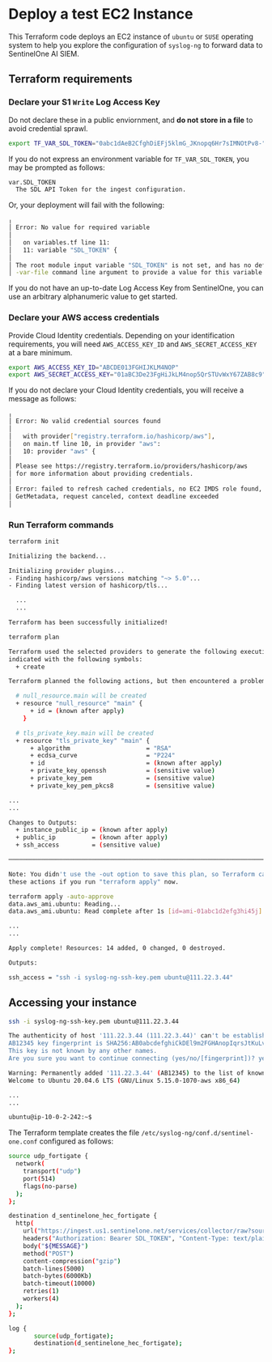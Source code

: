 # Deploy a test EC2 Instance

This Terraform code deploys an EC2 instance of `ubuntu` or `SUSE` operating system to help you explore the configuration of `syslog-ng` to forward data to SentinelOne AI SIEM.

## Terraform requirements

### Declare your S1 `Write` Log Access Key
Do not declare these in a public enviornment, and **do not store in a file** to avoid credential sprawl.
```bash
export TF_VAR_SDL_TOKEN="0abc1dAeB2CfghDiEFj5klmG_JKnopq6Hr7sIMNOtPv8-"
```
If you do not express an environment variable for `TF_VAR_SDL_TOKEN`, you may be prompted as follows:
```bash
var.SDL_TOKEN
  The SDL API Token for the ingest configuration.
```
Or, your deployment will fail with the following:
```bash
╷
│ Error: No value for required variable
│ 
│   on variables.tf line 11:
│   11: variable "SDL_TOKEN" {
│ 
│ The root module input variable "SDL_TOKEN" is not set, and has no default value. Use a -var or
│ -var-file command line argument to provide a value for this variable.
```
If you do not have an up-to-date Log Access Key from SentinelOne, you can use an arbitrary alphanumeric value to get started.
### Declare your AWS access credentials
Provide Cloud Identity credentials. Depending on your identification requirements, you will need `AWS_ACCESS_KEY_ID` and `AWS_SECRET_ACCESS_KEY` at a bare minimum.
```bash
export AWS_ACCESS_KEY_ID="ABCDE013FGHIJKLM4NOP"
export AWS_SECRET_ACCESS_KEY="01aBC3De23FgHiJkLM4nop5QrSTUvWxY67ZAB8c9"
```
If you do not declare your Cloud Identity credentials, you will receive a message as follows:
```bash
╷
│ Error: No valid credential sources found
│ 
│   with provider["registry.terraform.io/hashicorp/aws"],
│   on main.tf line 10, in provider "aws":
│   10: provider "aws" {
│ 
│ Please see https://registry.terraform.io/providers/hashicorp/aws
│ for more information about providing credentials.
│ 
│ Error: failed to refresh cached credentials, no EC2 IMDS role found, operation error ec2imds:
│ GetMetadata, request canceled, context deadline exceeded
│ 
```

### Run Terraform commands
```bash
terraform init

Initializing the backend...

Initializing provider plugins...
- Finding hashicorp/aws versions matching "~> 5.0"...
- Finding latest version of hashicorp/tls...

  ...
  ...

Terraform has been successfully initialized!
```

```bash
terraform plan

Terraform used the selected providers to generate the following execution plan. Resource actions are
indicated with the following symbols:
  + create

Terraform planned the following actions, but then encountered a problem:

  # null_resource.main will be created
  + resource "null_resource" "main" {
      + id = (known after apply)
    }

  # tls_private_key.main will be created
  + resource "tls_private_key" "main" {
      + algorithm                     = "RSA"
      + ecdsa_curve                   = "P224"
      + id                            = (known after apply)
      + private_key_openssh           = (sensitive value)
      + private_key_pem               = (sensitive value)
      + private_key_pem_pkcs8         = (sensitive value)

...
...

Changes to Outputs:
  + instance_public_ip = (known after apply)
  + public_ip          = (known after apply)
  + ssh_access         = (sensitive value)

────────────────────────────────────────────────────────────────────────────────────────────────────

Note: You didn't use the -out option to save this plan, so Terraform can't guarantee to take exactly
these actions if you run "terraform apply" now.
```

```bash
terraform apply -auto-approve
data.aws_ami.ubuntu: Reading...
data.aws_ami.ubuntu: Read complete after 1s [id=ami-01abc1d2efg3hi45j]

...
...

Apply complete! Resources: 14 added, 0 changed, 0 destroyed.

Outputs:

ssh_access = "ssh -i syslog-ng-ssh-key.pem ubuntu@111.22.3.44"
```

## Accessing your instance

```bash
ssh -i syslog-ng-ssh-key.pem ubuntu@111.22.3.44

The authenticity of host '111.22.3.44 (111.22.3.44)' can't be established.
AB12345 key fingerprint is SHA256:AB0abcdefghiCkDEl9m2FGHAnopIqrsJtKuLvMNOPQR.
This key is not known by any other names.
Are you sure you want to continue connecting (yes/no/[fingerprint])? yes
```
```bash
Warning: Permanently added '111.22.3.44' (AB12345) to the list of known hosts.
Welcome to Ubuntu 20.04.6 LTS (GNU/Linux 5.15.0-1070-aws x86_64)

...
...

ubuntu@ip-10-0-2-242:~$ 
```

The Terraform template creates the file `/etc/syslog-ng/conf.d/sentinel-one.conf` configured as follows:

```bash
source udp_fortigate {
  network(
    transport("udp")
    port(514)
    flags(no-parse)
  );
};

destination d_sentinelone_hec_fortigate {
  http(
    url("https://ingest.us1.sentinelone.net/services/collector/raw?sourcetype=marketplace-fortinetfortigate-latest")
    headers("Authorization: Bearer SDL_TOKEN", "Content-Type: text/plain")
    body("${MESSAGE}")
    method("POST")
    content-compression("gzip")
    batch-lines(5000)
    batch-bytes(6000Kb)
    batch-timeout(10000)
    retries(1)
    workers(4)
  );
};

log {
       source(udp_fortigate);
       destination(d_sentinelone_hec_fortigate);
};
```
